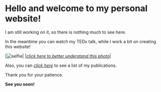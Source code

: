 # Hello and welcome to my personal website!
I am still working on it, so there is nothing much to see here.

In the meantime you can watch my TEDx talk, while I work a bit on creating this website!

|![selfie](selfillusion.jpg)|
|[*click here to better understand this photo*](https://www.ted.com/talks/phivos_phylactou_beyond_what_our_eyes_perceive "Beyond what our Eyes Perceive")| 


Also, you can [*click here*](https://phivph.github.io/publications/) to see a list of my publications.

Thank you for your patience. 

**See you soon!**



